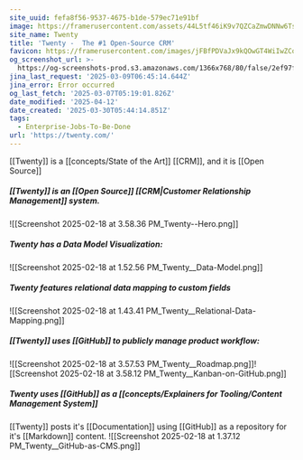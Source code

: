 ```yaml
---
site_uuid: fefa8f56-9537-4675-b1de-579ec71e91bf
image: https://framerusercontent.com/assets/44L5tf46iK9v7QZCaZmwDNNw6Ts.png
site_name: Twenty
title: 'Twenty -  The #1 Open-Source CRM'
favicon: https://framerusercontent.com/images/jFBfPDVaJx9kQOwGT4WiIwZCos.png
og_screenshot_url: >-
  https://og-screenshots-prod.s3.amazonaws.com/1366x768/80/false/2ef97ffe0b869e2e8316b66eef4a59b959cc88d038ed23bec41951e3a7d6527c.jpeg
jina_last_request: '2025-03-09T06:45:14.644Z'
jina_error: Error occurred
og_last_fetch: '2025-03-07T05:19:01.826Z'
date_modified: '2025-04-12'
date_created: '2025-03-30T05:44:14.851Z'
tags:
  - Enterprise-Jobs-To-Be-Done
url: 'https://twenty.com/'
---
```






















































[[Twenty]] is a [[concepts/State of the Art]] [[CRM]], and it is [[Open Source]]

##### [[Twenty]] is an [[Open Source]] [[CRM|Customer Relationship Management]] system.
![[Screenshot 2025-02-18 at 3.58.36 PM_Twenty--Hero.png]]

##### Twenty has a Data Model Visualization:
![[Screenshot 2025-02-18 at 1.52.56 PM_Twenty__Data-Model.png]]
##### Twenty features relational data mapping to custom fields
![[Screenshot 2025-02-18 at 1.43.41 PM_Twenty__Relational-Data-Mapping.png]]

##### [[Twenty]] uses [[GitHub]] to publicly manage product workflow:
![[Screenshot 2025-02-18 at 3.57.53 PM_Twenty__Roadmap.png]]![[Screenshot 2025-02-18 at 3.58.12 PM_Twenty__Kanban-on-GitHub.png]]
##### Twenty uses [[GitHub]] as a [[concepts/Explainers for Tooling/Content Management System]]
[[Twenty]] posts it's [[Documentation]] using [[GitHub]] as a repository for it's [[Markdown]] content.
![[Screenshot 2025-02-18 at 1.37.12 PM_Twenty__GitHub-as-CMS.png]]
